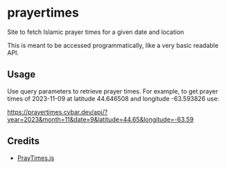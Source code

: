 # prayertimes

Site to fetch Islamic prayer times for a given date and location

This is meant to be accessed programmatically, like a very basic readable API.

## Usage

Use query parameters to retrieve prayer times. For example, to get prayer times of 2023-11-09 at latitude 44.646508 and longitude -63.593826 use:

<https://prayertimes.cybar.dev/api/?year=2023&month=11&date=9&latitude=44.65&longitude=-63.59>

## Credits

- [PrayTimes.js](http://praytimes.org/manual)
